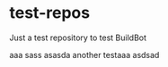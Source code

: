 test-repos
==========

Just a test repository to test BuildBot

aaa
sass
asasda
another testaaa
asdsad
